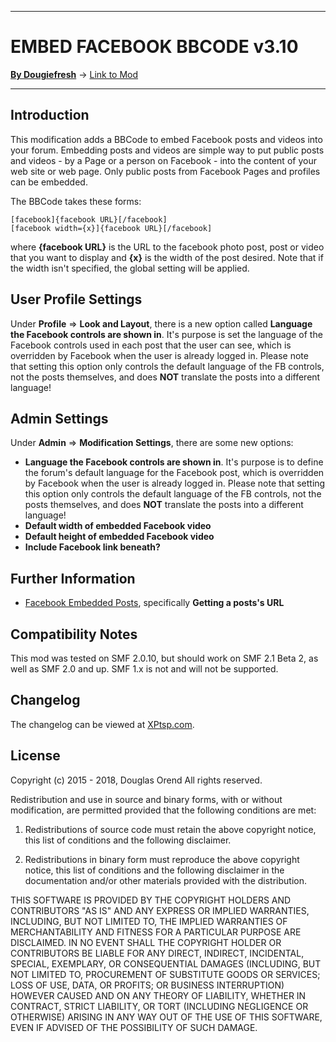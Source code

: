 --------

# EMBED FACEBOOK BBCODE v3.10
[**By Dougiefresh**](http://www.simplemachines.org/community/index.php?action=profile;u=253913) -> [Link to Mod](http://custom.simplemachines.org/mods/index.php?mod=4062)

--------

## Introduction
This modification adds a BBCode to embed Facebook posts and videos into your forum.  Embedding posts and videos are simple way to put public posts and videos - by a Page or a person on Facebook - into the content of your web site or web page.  Only public posts from Facebook Pages and profiles can be embedded.

The BBCode takes these forms:
    
    [facebook]{facebook URL}[/facebook]
    [facebook width={x}]{facebook URL}[/facebook]
    
where **{facebook URL}** is the URL to the facebook photo post, post or video that you want to display and **{x}** is the width of the post desired.  Note that if the width isn't specified, the global setting will be applied.

## User Profile Settings
Under **Profile** => **Look and Layout**, there is a new option called **Language the Facebook controls are shown in**.  It's purpose is set the language of the Facebook controls used in each post that the user can see, which is overridden by Facebook when the user is already logged in.  Please note that setting this option only controls the default language of the FB controls, not the posts themselves, and does **NOT** translate the posts into a different language!

## Admin Settings
Under **Admin** => **Modification Settings**, there are some new options:

- **Language the Facebook controls are shown in**.  It's purpose is to define the forum's default language for the Facebook post, which is overridden by Facebook when the user is already logged in.  Please note that setting this option only controls the default language of the FB controls, not the posts themselves, and does **NOT** translate the posts into a different language!
- **Default width of embedded Facebook video**
- **Default height of embedded Facebook video**
- **Include Facebook link beneath?**

## Further Information
- [Facebook Embedded Posts](https://developers.facebook.com/docs/plugins/embedded-posts), specifically **Getting a posts's URL**

## Compatibility Notes
This mod was tested on SMF 2.0.10, but should work on SMF 2.1 Beta 2, as well as SMF 2.0 and up.  SMF 1.x is not and will not be supported.

## Changelog
The changelog can be viewed at [XPtsp.com](http://www.xptsp.com/board/free-modifications/embed-facebook-bbcode/).

## License
Copyright (c) 2015 - 2018, Douglas Orend
All rights reserved.

Redistribution and use in source and binary forms, with or without modification, are permitted provided that the following conditions are met:

1. Redistributions of source code must retain the above copyright notice, this list of conditions and the following disclaimer.

2. Redistributions in binary form must reproduce the above copyright notice, this list of conditions and the following disclaimer in the documentation and/or other materials provided with the distribution.

THIS SOFTWARE IS PROVIDED BY THE COPYRIGHT HOLDERS AND CONTRIBUTORS "AS IS" AND ANY EXPRESS OR IMPLIED WARRANTIES, INCLUDING, BUT NOT LIMITED TO, THE IMPLIED WARRANTIES OF MERCHANTABILITY AND FITNESS FOR A PARTICULAR PURPOSE ARE DISCLAIMED. IN NO EVENT SHALL THE COPYRIGHT HOLDER OR CONTRIBUTORS BE LIABLE FOR ANY DIRECT, INDIRECT, INCIDENTAL, SPECIAL, EXEMPLARY, OR CONSEQUENTIAL DAMAGES (INCLUDING, BUT NOT LIMITED TO, PROCUREMENT OF SUBSTITUTE GOODS OR SERVICES; LOSS OF USE, DATA, OR PROFITS; OR BUSINESS INTERRUPTION) HOWEVER CAUSED AND ON ANY THEORY OF LIABILITY, WHETHER IN CONTRACT, STRICT LIABILITY, OR TORT (INCLUDING NEGLIGENCE OR OTHERWISE) ARISING IN ANY WAY OUT OF THE USE OF THIS SOFTWARE, EVEN IF ADVISED OF THE POSSIBILITY OF SUCH DAMAGE.